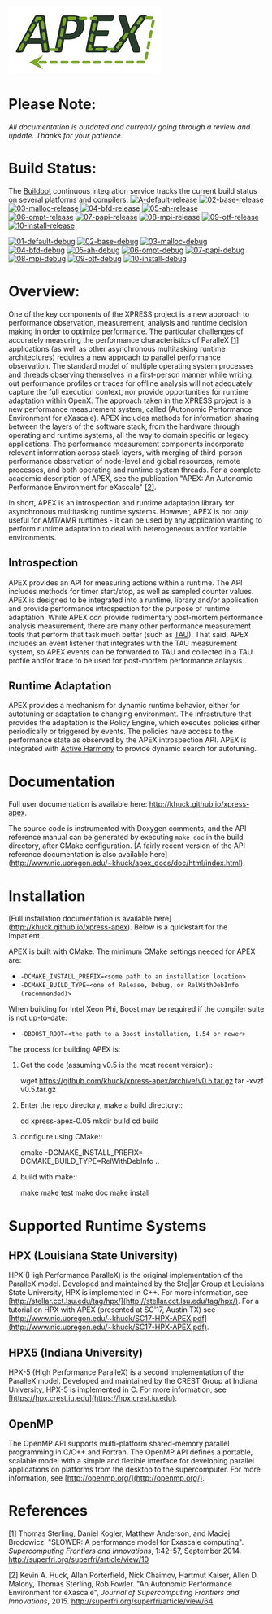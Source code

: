 ![Lame APEX logo](doc/logo-cropped.png)

Please Note:
===========
*All documentation is outdated and currently going through a review and update.  Thanks for your patience.*

Build Status:
===========
The [Buildbot](http://omega.nic.uoregon.edu:8010/#/grid) continuous integration
service tracks the current build status on several platforms and compilers:
[![A-default-release](http://omega.nic.uoregon.edu:8010/badges/A-default-release.svg?left_text=A-default-release)](http://omega.nic.uoregon.edu:8010/#/)
[![02-base-release](http://omega.nic.uoregon.edu:8010/badges/02-base-release.svg?left_text=02-base-release)](http://omega.nic.uoregon.edu:8010/#/)
[![03-malloc-release](http://omega.nic.uoregon.edu:8010/badges/03-malloc-release.svg?left_text=03-malloc-release)](http://omega.nic.uoregon.edu:8010/#/)
[![04-bfd-release](http://omega.nic.uoregon.edu:8010/badges/04-bfd-release.svg?left_text=04-bfd-release)](http://omega.nic.uoregon.edu:8010/#/)
[![05-ah-release](http://omega.nic.uoregon.edu:8010/badges/05-ah-release.svg?left_text=05-ah-release)](http://omega.nic.uoregon.edu:8010/#/)
[![06-ompt-release](http://omega.nic.uoregon.edu:8010/badges/06-ompt-release.svg?left_text=06-ompt-release)](http://omega.nic.uoregon.edu:8010/#/)
[![07-papi-release](http://omega.nic.uoregon.edu:8010/badges/07-papi-release.svg?left_text=07-papi-release)](http://omega.nic.uoregon.edu:8010/#/)
[![08-mpi-release](http://omega.nic.uoregon.edu:8010/badges/08-mpi-release.svg?left_text=08-mpi-release)](http://omega.nic.uoregon.edu:8010/#/)
[![09-otf-release](http://omega.nic.uoregon.edu:8010/badges/09-otf-release.svg?left_text=09-otf-release)](http://omega.nic.uoregon.edu:8010/#/)
[![10-install-release](http://omega.nic.uoregon.edu:8010/badges/10-install-release.svg?left_text=10-install-release)](http://omega.nic.uoregon.edu:8010/#/)

[![01-default-debug](http://omega.nic.uoregon.edu:8010/badges/01-default-debug.svg?left_text=01-default-debug)](http://omega.nic.uoregon.edu:8010/#/)
[![02-base-debug](http://omega.nic.uoregon.edu:8010/badges/02-base-debug.svg?left_text=02-base-debug)](http://omega.nic.uoregon.edu:8010/#/)
[![03-malloc-debug](http://omega.nic.uoregon.edu:8010/badges/03-malloc-debug.svg?left_text=03-malloc-debug)](http://omega.nic.uoregon.edu:8010/#/)
[![04-bfd-debug](http://omega.nic.uoregon.edu:8010/badges/04-bfd-debug.svg?left_text=04-bfd-debug)](http://omega.nic.uoregon.edu:8010/#/)
[![05-ah-debug](http://omega.nic.uoregon.edu:8010/badges/05-ah-debug.svg?left_text=05-ah-debug)](http://omega.nic.uoregon.edu:8010/#/)
[![06-ompt-debug](http://omega.nic.uoregon.edu:8010/badges/06-ompt-debug.svg?left_text=06-ompt-debug)](http://omega.nic.uoregon.edu:8010/#/)
[![07-papi-debug](http://omega.nic.uoregon.edu:8010/badges/07-papi-debug.svg?left_text=07-papi-debug)](http://omega.nic.uoregon.edu:8010/#/)
[![08-mpi-debug](http://omega.nic.uoregon.edu:8010/badges/08-mpi-debug.svg?left_text=08-mpi-debug)](http://omega.nic.uoregon.edu:8010/#/)
[![09-otf-debug](http://omega.nic.uoregon.edu:8010/badges/09-otf-debug.svg?left_text=09-otf-debug)](http://omega.nic.uoregon.edu:8010/#/)
[![10-install-debug](http://omega.nic.uoregon.edu:8010/badges/10-install-debug.svg?left_text=10-install-debug)](http://omega.nic.uoregon.edu:8010/#/)

Overview:
=========

One of the key components of the XPRESS project is a new approach to performance observation, measurement, analysis and runtime decision making in order to optimize performance. The particular challenges of accurately measuring the performance characteristics of ParalleX [\[1\]](#footnote1) applications (as well as other asynchronous multitasking runtime architectures) requires a new approach to parallel performance observation. The standard model of multiple operating system processes and threads observing themselves in a first-person manner while writing out performance profiles or traces for offline analysis will not adequately capture the full execution context, nor provide opportunities for runtime adaptation within OpenX. The approach taken in the XPRESS project is a new performance measurement system, called (Autonomic Performance Environment for eXascale). APEX includes methods for information sharing between the layers of the software stack, from the hardware through operating and runtime systems, all the way to domain specific or legacy applications. The performance measurement components incorporate relevant information across stack layers, with merging of third-person performance observation of node-level and global resources, remote processes, and both operating and runtime system threads.  For a complete academic description of APEX, see the publication "APEX: An Autonomic Performance Environment for eXascale"  [\[2\]](#footnote2).

In short, APEX is an introspection and runtime adaptation library for asynchronous multitasking runtime systems. However, APEX is not *only* useful for AMT/AMR runtimes - it can be used by any application wanting to perform runtime adaptation to deal with heterogeneous and/or variable environments.

Introspection
-------------
APEX provides an API for measuring actions within a runtime. The API includes methods for timer start/stop, as well as sampled counter values. APEX is designed to be integrated into a runtime, library and/or application and provide performance introspection for the purpose of runtime adaptation. While APEX *can* provide rudimentary post-mortem performance analysis measurement, there are many other performance measurement tools that perform that task much better (such as [TAU](http://tau.uoregon.edu)).  That said, APEX includes an event listener that integrates with the TAU measurement system, so APEX events can be forwarded to TAU and collected in a TAU profile and/or trace to be used for post-mortem performance anlaysis.

Runtime Adaptation
------------------
APEX provides a mechanism for dynamic runtime behavior, either for autotuning or adaptation to changing environment.  The infrastruture that provides the adaptation is the Policy Engine, which executes policies either periodically or triggered by events. The policies have access to the performance state as observed by the APEX introspection API. APEX is integrated with [Active Harmony](http://www.dyninst.org/harmony) to provide dynamic search for autotuning.

Documentation
=============

Full user documentation is available here: http://khuck.github.io/xpress-apex.

The source code is instrumented with Doxygen comments, and the API reference manual can be generated by executing `make doc` in the build directory, after CMake configuration.  [A fairly recent version of the API reference documentation is also available here] (http://www.nic.uoregon.edu/~khuck/apex_docs/doc/html/index.html).

Installation
============

[Full installation documentation is available here] (http://khuck.github.io/xpress-apex). Below is a quickstart for the impatient...

APEX is built with CMake. The minimum CMake settings needed for APEX are:

* `-DCMAKE_INSTALL_PREFIX=<some path to an installation location>`
* `-DCMAKE_BUILD_TYPE=<one of Release, Debug, or RelWithDebInfo (recommended)>`

When building for Intel Xeon Phi, Boost may be required if the compiler suite is not up-to-date:

* `-DBOOST_ROOT=<the path to a Boost installation, 1.54 or newer>`

The process for building APEX is:

1) Get the code (assuming v0.5 is the most recent version)::

    wget https://github.com/khuck/xpress-apex/archive/v0.5.tar.gz
    tar -xvzf v0.5.tar.gz

2) Enter the repo directory, make a build directory::

    cd xpress-apex-0.05
    mkdir build
    cd build

3) configure using CMake::

    cmake -DCMAKE_INSTALL_PREFIX=<installation-path> -DCMAKE_BUILD_TYPE=RelWithDebInfo ..

4) build with make::

    make
    make test
    make doc
    make install

Supported Runtime Systems
=========================

HPX (Louisiana State University)
---------------------------------

HPX (High Performance ParalleX) is the original implementation of the ParalleX model. Developed and maintained by the Ste||ar Group at Louisiana State University, HPX is implemented in C++. For more information, see [http://stellar.cct.lsu.edu/tag/hpx/](http://stellar.cct.lsu.edu/tag/hpx/).  For a tutorial on HPX with APEX (presented at SC'17, Austin TX) see [http://www.nic.uoregon.edu/~khuck/SC17-HPX-APEX.pdf](http://www.nic.uoregon.edu/~khuck/SC17-HPX-APEX.pdf).

HPX5 (Indiana University)
-------------------------

HPX-5 (High Performance ParalleX) is a second implementation of the ParalleX model. Developed and maintained by the CREST Group at Indiana University, HPX-5 is implemented in C.  For more information, see [https://hpx.crest.iu.edu](https://hpx.crest.iu.edu).

OpenMP
------

The OpenMP API supports multi-platform shared-memory parallel programming in C/C++ and Fortran. The OpenMP API defines a portable, scalable model with a simple and flexible interface for developing parallel applications on platforms from the desktop to the supercomputer.  For more information, see [http://openmp.org/](http://openmp.org/).

References
==========
<a name="footnote1">[1]</a> Thomas Sterling, Daniel Kogler, Matthew Anderson, and Maciej Brodowicz. "SLOWER: A performance model for Exascale computing". *Supercomputing Frontiers and Innovations*, 1:42–57, September 2014.  http://superfri.org/superfri/article/view/10

<a name="footnote2">[2]</a> Kevin A. Huck, Allan Porterfield, Nick Chaimov, Hartmut Kaiser, Allen D. Malony, Thomas Sterling, Rob Fowler. "An Autonomic Performance Environment for eXascale", *Journal of Supercomputing Frontiers and Innovations*, 2015.  http://superfri.org/superfri/article/view/64
